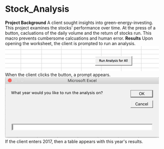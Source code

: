 # Stock_Analysis
**Project Background**
A client sought insights into green-energy-investing. This project examines the stocks' performance over time. At the press of a button, cacluations of the daily volume and the return of stocks run. This macro prevents cumbersome calcuations and human error.
**Results**
Upon opening the worksheet, the client is prompted to run an analysis.
![Run%20Analysis%20Image](https://github.com/dagibbins186/Stock_Analysis/blob/main/Resources/Run%20Analysis%20Image.png)
When the client clicks the button, a prompt appears.
![Prompt](https://github.com/dagibbins186/Stock_Analysis/blob/main/Resources/Prompt.png)
If the client enters 2017, then a table appears with this year's results.
